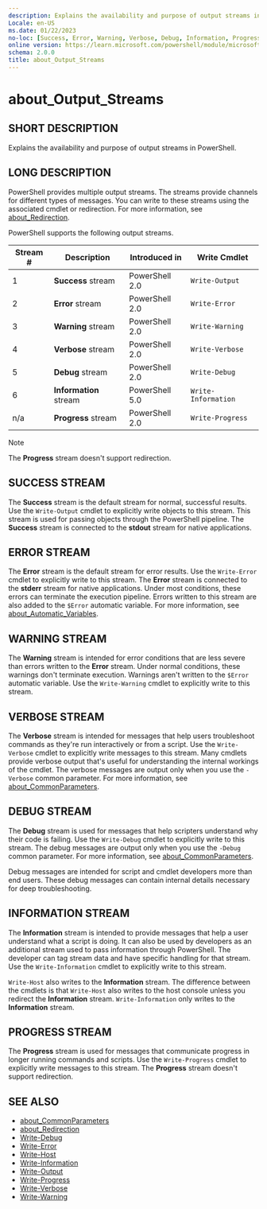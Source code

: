 ```yaml
---
description: Explains the availability and purpose of output streams in PowerShell.
Locale: en-US
ms.date: 01/22/2023
no-loc: [Success, Error, Warning, Verbose, Debug, Information, Progress]
online version: https://learn.microsoft.com/powershell/module/microsoft.powershell.core/about/about_output_streams?view=powershell-7.4&WT.mc_id=ps-gethelp
schema: 2.0.0
title: about_Output_Streams
---
```

# about_Output_Streams

## SHORT DESCRIPTION
Explains the availability and purpose of output streams in PowerShell.

## LONG DESCRIPTION

PowerShell provides multiple output streams. The streams provide channels for
different types of messages. You can write to these streams using the
associated cmdlet or redirection. For more information, see
[about_Redirection][03].

PowerShell supports the following output streams.

| Stream # |      Description       | Introduced in  |    Write Cmdlet     |
| -------- | ---------------------- | -------------- | ------------------- |
| 1        | **Success** stream     | PowerShell 2.0 | `Write-Output`      |
| 2        | **Error** stream       | PowerShell 2.0 | `Write-Error`       |
| 3        | **Warning** stream     | PowerShell 2.0 | `Write-Warning`     |
| 4        | **Verbose** stream     | PowerShell 2.0 | `Write-Verbose`     |
| 5        | **Debug** stream       | PowerShell 2.0 | `Write-Debug`       |
| 6        | **Information** stream | PowerShell 5.0 | `Write-Information` |
| n/a      | **Progress** stream    | PowerShell 2.0 | `Write-Progress`    |

> [!NOTE]
> The **Progress** stream doesn't support redirection.

## SUCCESS STREAM

The **Success** stream is the default stream for normal, successful results.
Use the `Write-Output` cmdlet to explicitly write objects to this stream. This
stream is used for passing objects through the PowerShell pipeline. The
**Success** stream is connected to the **stdout** stream for native
applications.

## ERROR STREAM

The **Error** stream is the default stream for error results. Use the
`Write-Error` cmdlet to explicitly write to this stream. The **Error** stream
is connected to the **stderr** stream for native applications. Under most
conditions, these errors can terminate the execution pipeline. Errors written
to this stream are also added to the `$Error` automatic variable. For more
information, see [about_Automatic_Variables][01].

## WARNING STREAM

The **Warning** stream is intended for error conditions that are less severe
than errors written to the **Error** stream. Under normal conditions, these
warnings don't terminate execution. Warnings aren't written to the `$Error`
automatic variable. Use the `Write-Warning` cmdlet to explicitly write to this
stream.

## VERBOSE STREAM

The **Verbose** stream is intended for messages that help users troubleshoot
commands as they're run interactively or from a script. Use the `Write-Verbose`
cmdlet to explicitly write messages to this stream. Many cmdlets provide
verbose output that's useful for understanding the internal workings of the
cmdlet. The verbose messages are output only when you use the `-Verbose` common
parameter. For more information, see [about_CommonParameters][02].

## DEBUG STREAM

The **Debug** stream is used for messages that help scripters understand why
their code is failing. Use the `Write-Debug` cmdlet to explicitly write to this
stream. The debug messages are output only when you use the `-Debug` common
parameter. For more information, see [about_CommonParameters][02].

Debug messages are intended for script and cmdlet developers more than end
users. These debug messages can contain internal details necessary for deep
troubleshooting.

## INFORMATION STREAM

The **Information** stream is intended to provide messages that help a user
understand what a script is doing. It can also be used by developers as an
additional stream used to pass information through PowerShell. The developer
can tag stream data and have specific handling for that stream. Use the
`Write-Information` cmdlet to explicitly write to this stream.

`Write-Host` also writes to the **Information** stream. The difference between
the cmdlets is that `Write-Host` also writes to the host console unless you
redirect the **Information** stream. `Write-Information` only writes to the
**Information** stream.

## PROGRESS STREAM

The **Progress** stream is used for messages that communicate progress in
longer running commands and scripts. Use the `Write-Progress` cmdlet to
explicitly write messages to this stream. The **Progress** stream doesn't
support redirection.

## SEE ALSO

- [about_CommonParameters][02]
- [about_Redirection][03]
- [Write-Debug][04]
- [Write-Error][05]
- [Write-Host][06]
- [Write-Information][07]
- [Write-Output][08]
- [Write-Progress][09]
- [Write-Verbose][10]
- [Write-Warning][11]

<!-- link references -->
[01]: about_Automatic_Variables.md
[02]: about_CommonParameters.md
[03]: about_Redirection.md
[04]: xref:Microsoft.PowerShell.Utility.Write-Debug
[05]: xref:Microsoft.PowerShell.Utility.Write-Error
[06]: xref:Microsoft.PowerShell.Utility.Write-Host
[07]: xref:Microsoft.PowerShell.Utility.Write-Information
[08]: xref:Microsoft.PowerShell.Utility.Write-Output
[09]: xref:Microsoft.PowerShell.Utility.Write-Progress
[10]: xref:Microsoft.PowerShell.Utility.Write-Verbose
[11]: xref:Microsoft.PowerShell.Utility.Write-Warning

